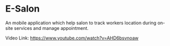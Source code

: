 # E-Salon
An mobile application which help salon to track workers location during on-site services and manage appointment.

Video Link: https://www.youtube.com/watch?v=AHD6bsvnoaw
